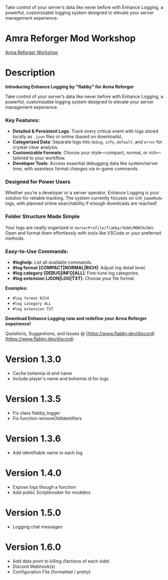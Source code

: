 Take control of your server’s data like never before with Enhance Logging, a powerful, customizable logging system designed to elevate your server management experience.

# Amra Reforger Mod Workshop
[Arma Reforger Workshop](https://reforger.armaplatform.com/workshop/6316335D6A19E51C)

# Description
**Introducing Enhance Logging by "flabby" for Arma Reforger**  

Take control of your server’s data like never before with Enhance Logging, a powerful, customizable logging system designed to elevate your server management experience.  

### **Key Features:**  
- **Detailed & Persistent Logs**: Track every critical event with logs stored locally as `.json` files or online (based on downloads).  
- **Categorized Data**: Separate logs into `debug`, `info`, `default`, and `error` for crystal-clear analysis.  
- **Customizable Formats**: Choose your style—compact, normal, or rich—tailored to your workflow.  
- **Developer Tools**: Access essential debugging data like system/server time, with seamless format changes via in-game commands.  

### **Designed for Power Users**  
Whether you’re a developer or a server operator, Enhance Logging is your solution for reliable tracking. The system currently focuses on `SCR_GameMode` logs, with planned online searchability if enough downloads are reached!  

### **Folder Structure Made Simple**  
Your logs are neatly organized in `ServerProfile/flabby/YEAR/MONTH/DAY`. Open and format them effortlessly with tools like VSCode or your preferred methods.  

### **Easy-to-Use Commands:**  
- **#loghelp**: List all available commands.  
- **#log format [COMPACT|NORMAL|RICH]**: Adjust log detail level.  
- **#log category [DEBUG|INFO|ALL]**: Fine-tune log categories.  
- **#log extension [JSON|LOG|TXT]**: Choose your file format.  

**Examples:**  
- `#log format RICH`  
- `#log category ALL`
- `#log extension TXT`  

**Download Enhance Logging now and redefine your Arma Reforger experience!**

Questions, Suggestions, and Issues @ [https://www.flabby.dev/discord](https://www.flabby.dev/discord)

# Version 1.3.0
- Cache bohemia id and name
- Include player's name and bohemia id for logs

# Version 1.3.5
- Fix class flabby_logger
- Fix function removeOldIdentifiers

# Version 1.3.6
- Add identifiable name to each log

# Version 1.4.0
- Expose logs though a function
- Add public ScriptInvoker for modders

# Version 1.5.0
- Logging chat messages

# Version 1.6.0
- Add data point to killing (factions of each side)
- Discord Webhook(s)
- Configuration File (formatted / pretty)